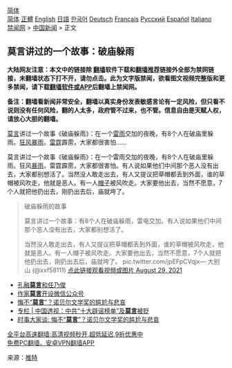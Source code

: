  <!-- 面包屑导航 --> <div class="breadcrumb"><!-- GTranslate: https://gtranslate.io/ -->  <div class="switcher notranslate">  <div class="selected">  <a href="#" onclick="return false;"> 简体</a>  </div>  <div class="option">  <a href="https://www.bannedbook.org" onclick="doGTranslate('zh-CN|zh-CN');jQuery('div.switcher div.selected a').html(jQuery(this).html());return false;" title="简体中文" class="nturl selected"> 简体</a>  <a href="https://www.bannedbook.org/zh-tw/" onclick="doGTranslate('zh-CN|zh-TW');jQuery('div.switcher div.selected a').html(jQuery(this).html());return false;" title="繁體中文" class="nturl"> 正體</a>  <a href="https://www.bannedbook.org/en/" onclick="doGTranslate('zh-CN|en');jQuery('div.switcher div.selected a').html(jQuery(this).html());return false;" title="English" class="nturl"> English</a>  <a href="https://www.bannedbook.org/ja/" onclick="doGTranslate('zh-CN|ja');jQuery('div.switcher div.selected a').html(jQuery(this).html());return false;" title="日本語" class="nturl"> 日語</a>  <a href="https://www.bannedbook.org/ko/" onclick="doGTranslate('zh-CN|ko');jQuery('div.switcher div.selected a').html(jQuery(this).html());return false;" title="한국어" class="nturl"> 한국어</a>  <a href="https://www.bannedbook.org/de/" onclick="doGTranslate('zh-CN|de');jQuery('div.switcher div.selected a').html(jQuery(this).html());return false;" title="Deutsch" class="nturl"> Deutsch</a>  <a href="https://www.bannedbook.org/fr/" onclick="doGTranslate('zh-CN|fr');jQuery('div.switcher div.selected a').html(jQuery(this).html());return false;" title="Français" class="nturl"> Français</a>  <a href="https://www.bannedbook.org/ru/" onclick="doGTranslate('zh-CN|ru');jQuery('div.switcher div.selected a').html(jQuery(this).html());return false;" title="Русский" class="nturl"> Русский</a>  <a href="https://www.bannedbook.org/es/" onclick="doGTranslate('zh-CN|es');jQuery('div.switcher div.selected a').html(jQuery(this).html());return false;" title="Español" class="nturl"> Español</a>  <a href="https://www.bannedbook.org/it/" onclick="doGTranslate('zh-CN|it');jQuery('div.switcher div.selected a').html(jQuery(this).html());return false;" title="Italiano" class="nturl"> Italiano</a>  </div>  </div>      <div class='breadcrumb-sub'><!-- Breadcrumb NavXT 6.3.0 --> <a href="https://www.bannedbook.org/" class="home">禁闻网</a> &gt; <a href="https://www.bannedbook.org/bnews/cnnews/" class="category">中国新闻</a> &gt; 正文</div></div><h2>莫言讲过的一个故事：破庙躲雨</h2> <p class="notice"><b>大陆网友注意：本文中的链接除 <a href="https://github.com/bannedbook/fanqiang" >翻墙</a>软件下载和<a href="https://github.com/killgcd/justmysocks/blob/master/README.md">翻墙推荐</a>链接外全部为禁网链接，未翻墙状态下打不开，请勿点击。此为文字版禁闻，欲看图文视频完整版和更多禁闻，请下载<a href="https://github.com/bannedbook/fanqiang">翻墙软件或APP</a>后翻墙上禁闻网。</p><p>备注：翻墙看新闻非常安全，翻墙以真实身份发表敏感言论有一定风险，但只看不说则没有任何风险，翻的人太多，政府管不过来，也不管。信息自由是天赋人权，请放心大胆的翻墙。</b></p>  <div class="entry"> <p id="summary"><a href="https://www.bannedbook.org/bnews/tag/%e8%8e%ab%e8%a8%80/" class="st_tag internal_tag" rel="tag" title="标签 莫言 下的日志">莫言</a>讲过一个故事《破庙躲雨》：在一个<a href="https://www.bannedbook.org/bnews/tag/%E9%9B%B7%E9%9B%A8/" class="st_tag internal_tag" rel="tag" title="标签 雷雨 下的日志">雷雨</a>交加的夜晚，有8个人在破庙里躲雨。<a href="https://www.bannedbook.org/bnews/tag/%E7%8B%82%E9%A3%8E%E6%9A%B4%E9%9B%A8/" class="st_tag internal_tag" rel="tag" title="标签 狂风暴雨 下的日志">狂风暴雨</a>，<a href="https://www.bannedbook.org/bnews/tag/%E9%9B%B7%E9%9C%86/" class="st_tag internal_tag" rel="tag" title="标签 雷霆 下的日志">雷霆</a>霹雳，大家都很害怕&#8230;&#8230;</p> <p>莫言讲过一个故事《破庙躲雨》：在一个雷雨交加的夜晚，有8个人在破庙里躲雨。狂风<a href="https://www.bannedbook.org/bnews/tag/%E6%9A%B4%E9%9B%A8/" class="st_tag internal_tag" rel="tag" title="标签 暴雨 下的日志">暴雨</a>，雷霆霹雳，大家都很害怕。有人说如果他们中间那个恶人没有出去，大家都别想活了。当然没人敢走出去，有人又提议把草帽都丢到外面，谁的草帽被风吹走，他就是恶人。有一人<a href="https://www.bannedbook.org/bnews/tag/%E5%B8%BD%E5%AD%90/" class="st_tag internal_tag" rel="tag" title="标签 帽子 下的日志">帽子</a>被风吹走。大家要他出去，当然不愿意，7个人就把他扔出去，刚扔出去后，庙就垮了。</p>  <blockquote><p>破庙躲雨的故事</p> <p>莫言讲过一个故事：有8个人在破庙躲雨，雷电交加。有人说如果他们中间那个恶人没有出去，大家都别想活了。</p>  <p>当然没人敢走出去，有人又提议把草帽都丢到外面，谁的草帽被风吹走，他就是恶人。有一人帽子被风吹走。大家要他出去，当然不愿意，7个人就把他扔出去，刚扔出去后，庙就垮了。 pic.twitter.com/jpEFpCVqjx— 大别山 (@xxf58111) <a href="https://twitter.com/xxf58111/status/1431970889122267140?ref_src=twsrc%5Etfw">点此链接观看视频或图片 August 29, 2021</a></p></blockquote> <ul class='op-related-articles' title='相关阅读'> <li><a href='https://www.bannedbook.org/bnews/baitai/20210830/1615565.html' target='_blank'>孔融<b>莫言</b>和任乃俊</a></li> <li><a href='https://www.bannedbook.org/bnews/baitai/20210810/1603950.html' target='_blank'>作家<b>莫言</b>开设微信公众号</a></li> <li><a href='https://www.bannedbook.org/bnews/baitai/20210723/1592334.html' target='_blank'>悔不“<b>莫言</b>”？诺贝尔文学奖的尴尬与悲哀</a></li> <li><a href='https://www.bannedbook.org/bnews/ssgc/20210722/1591701.html' target='_blank'>专栏 | 中国透视：中共“十大辟谣榜单”及<b>莫言</b>被贬</a></li> <li><a href='https://www.bannedbook.org/bnews/headline/20210722/1591690.html' target='_blank'>时事大家谈: 悔不“<b>莫言</b>”？诺贝尔文学奖的尴尬与悲哀</a></li> </ul> <p class="texttj"> <a href="https://github.com/bannedbook/fanqiang/wiki/V2ray%E6%9C%BA%E5%9C%BA" target="_blank">全平台高速翻墙:高清视频秒开,超低延迟,9折优惠中</a><br/> <a href="https://github.com/bannedbook/fanqiang/wiki/%E7%A6%81%E9%97%BB%E7%BD%91%E5%AE%89%E5%8D%93%E7%BF%BB%E5%A2%99%E6%96%B0%E9%97%BBAPP" target="_blank">免费PC翻墙、安卓VPN翻墙APP</a></p> <p> 来源：<a href="https://www.bannedbook.org/bnews/tag/%e6%8e%a8%e7%89%b9/" class="st_tag internal_tag" rel="tag" title="标签 推特 下的日志">推特</a> </p><a name='sharetosocial'></a>  <div style="margin-bottom:5px;padding-bottom:5px;clear:both"> <div id="archive-pix-1" class="banner-ads"> <!-- AuctionX Display platform tag START --> <div id="26318x728x90x621x_ADSLOT2" clicktrack="%%CLICK_URL_ESC%%"></div> <!-- AuctionX Display platform tag END --> </div> <div id="archive-pix-2" class="banner-ads"> <!-- AuctionX Display platform tag START --> <div id="26315x300x250x621x_ADSLOT2" clicktrack="%%CLICK_URL_ESC%%"></div> <!-- AuctionX Display platform tag END --> </div> </div>  <div id="archive-pix-1" class="banner-ads"> <!-- AuctionX Display platform tag START --> <div id="26318x728x90x621x_ADSLOT3" clicktrack="%%CLICK_URL_ESC%%"></div> <!-- AuctionX Display platform tag END --> </div> </div><!--END ENTRY--> 